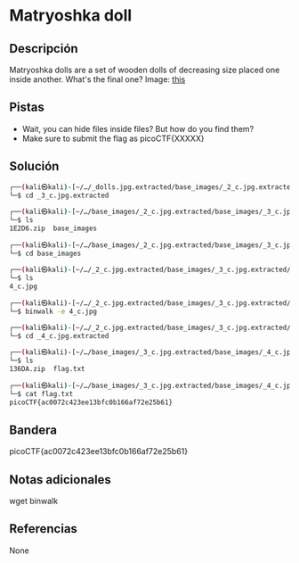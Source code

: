 # Matryoshka doll

## Descripción
Matryoshka dolls are a set of wooden dolls of decreasing size placed one inside another. What's the final one? Image: [this](https://mercury.picoctf.net/static/f6cc2560a70b1ea811c151accba5390f/dolls.jpg)

## Pistas
- Wait, you can hide files inside files? But how do you find them?
- Make sure to submit the flag as picoCTF{XXXXX}

## Solución
```bash
┌──(kali㉿kali)-[~/…/_dolls.jpg.extracted/base_images/_2_c.jpg.extracted/base_images]
└─$ cd _3_c.jpg.extracted 
                                                                                                                                          
┌──(kali㉿kali)-[~/…/base_images/_2_c.jpg.extracted/base_images/_3_c.jpg.extracted]
└─$ ls
1E2D6.zip  base_images
                                                                                                                                          
┌──(kali㉿kali)-[~/…/base_images/_2_c.jpg.extracted/base_images/_3_c.jpg.extracted]
└─$ cd base_images       
                                                                                                                                          
┌──(kali㉿kali)-[~/…/_2_c.jpg.extracted/base_images/_3_c.jpg.extracted/base_images]
└─$ ls
4_c.jpg
                                                                                                                                          
┌──(kali㉿kali)-[~/…/_2_c.jpg.extracted/base_images/_3_c.jpg.extracted/base_images]
└─$ binwalk -e 4_c.jpg 

┌──(kali㉿kali)-[~/…/_2_c.jpg.extracted/base_images/_3_c.jpg.extracted/base_images]
└─$ cd _4_c.jpg.extracted 
                                                                                                                                          
┌──(kali㉿kali)-[~/…/base_images/_3_c.jpg.extracted/base_images/_4_c.jpg.extracted]
└─$ ls
136DA.zip  flag.txt
                                                                                                                                          
┌──(kali㉿kali)-[~/…/base_images/_3_c.jpg.extracted/base_images/_4_c.jpg.extracted]
└─$ cat flag.txt             
picoCTF{ac0072c423ee13bfc0b166af72e25b61}  
```

## Bandera
picoCTF{ac0072c423ee13bfc0b166af72e25b61} 

## Notas adicionales
wget
binwalk

## Referencias
None